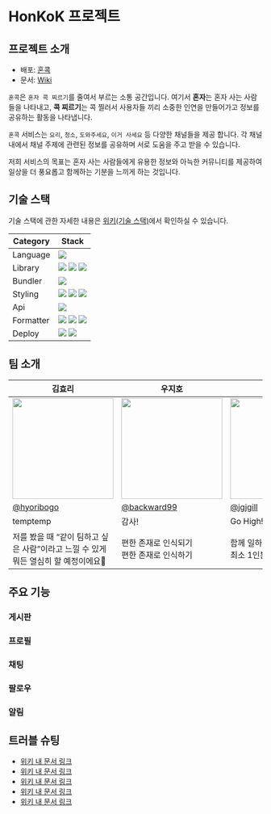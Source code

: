 # HonKoK 프로젝트

## 프로젝트 소개

- 배포: [혼콕](https://honkok.vercel.app)
- 문서: [Wiki](https://github.com/prgrms-fe-devcourse/FEDC4_HONKOK_JunilHwang/wiki)

`혼콕`은 `혼자 콕 찌르기`를 줄여서 부르는 소통 공간입니다.
여기서 **혼자**는 혼자 사는 사람들을 나타내고, **콕 찌르기**는 콕 찔러서 사용자들 끼리 소중한 인연을 만들어가고 정보를 공유하는 활동을 나타냅니다.

`혼콕` 서비스는 `요리`, `청소`, `도와주세요`, `이거 사세요` 등 다양한 채널들을 제공 합니다.
각 채널 내에서 채널 주제에 관련된 정보를 공유하며 서로 도움을 주고 받을 수 있습니다.

저희 서비스의 목표는 혼자 사는 사람들에게 유용한 정보와 아늑한 커뮤니티를 제공하여 일상을 더 풍요롭고 함께하는 기분을 느끼게 하는 것입니다.

## 기술 스택

기술 스택에 관한 자세한 내용은 [위키(기술 스택)](https://github.com/prgrms-fe-devcourse/FEDC4_HONKOK_JunilHwang/wiki/%EA%B8%B0%EC%88%A0-%EC%8A%A4%ED%83%9D)에서 확인하실 수 있습니다.

|Category|Stack|
|---|---|
|Language| <img src="https://img.shields.io/badge/TypeScript-3178C6?logo=TypeScript&logoColor=white"/> |
|Library|<img src="https://img.shields.io/badge/React-61DAFB?logo=React&logoColor=white"/> <img src="https://img.shields.io/badge/React Query-FF4154?logo=React Query&logoColor=white"/> <img src="https://img.shields.io/badge/React Router-CA4245?logo=React Router&logoColor=white"/>|
|Bundler|<img src="https://img.shields.io/badge/vite-646CFF?logo=Vite&logoColor=white"/>|
|Styling|<img src="https://img.shields.io/badge/Tailwind CSS-06B6D4?logo=tailwindcss&logoColor=white"/> <img src="https://img.shields.io/badge/Storybook-FF4785?logo=storybook&logoColor=white"/> <img src="https://img.shields.io/badge/Figma-F24E1E?logo=figma&logoColor=white"/>|
|Api|<img src="https://img.shields.io/badge/axios-5A29E4?logo=axios&logoColor=white"/>|
|Formatter|<img src="https://img.shields.io/badge/eslint-4B32C3?logo=eslint&logoColor=white"/> <img src="https://img.shields.io/badge/prettier-F7B93E?logo=prettier&logoColor=white"/> <img src="https://img.shields.io/badge/Rush Stack-C95128?logo=microsoft&logoColor=white"/>|
|Deploy|<img src="https://img.shields.io/badge/Vercel-000000?logo=vercel&logoColor=white"/> <img src="https://img.shields.io/badge/Chromatic-FC521F?logo=chromatic&logoColor=white"/>|

## 팀 소개

<table>
  <thead>
    <tr >
      <th style="text-align:center;" >김효리</th>
      <th style="text-align:center;" >우지호</th>
      <th style="text-align:center;" >이종길</th>
      <th style="text-align:center;" >정진경</th>
      <th style="text-align:center;" >홍건우</th>
    </tr>
  </thead>
  <tbody>
    <tr>
      <td><img width="200" src="https://avatars.githubusercontent.com/hyoribogo" /></td>
      <td><img width="200" src="https://avatars.githubusercontent.com/backward99" /></td>
      <td><img width="200" src="https://avatars.githubusercontent.com/jgjgill" /></td>
      <td><img width="200" src="https://avatars.githubusercontent.com/jkea1" /></td>
      <td><img width="200" src="https://avatars.githubusercontent.com/jgjgill" /></td>
    </tr>
    <tr>
      <td><a href="https://github.com/hyoribogo">@hyoribogo</a></td>
      <td><a href="https://github.com/backward99">@backward99</a></td>
      <td><a href="https://github.com/jgjgill">@jgjgill</a></td>
      <td><a href="https://github.com/jkea1">@jkea1</a></td>
      <td><a href="https://github.com/HongGunWoo">@HongGunWoo</a></td>
    </tr>
    <tr>
      <td>temptemp</td>
      <td>감사!</td>
      <td>Go High!</td>
      <td>즐겁게 일하자!</td>
      <td>temptemp</td>
    </tr>
    <tr>
      <td width="200">저를 봤을 때 “같이 팀하고 싶은 사람”이라고 느낄 수 있게 뭐든 열심히 할 예정이에요😤</td>
      <td width="200">편한 존재로 인식되기<br />편한 존재로 인식하기</td>
      <td width="200">함께 일하고 싶은 동료!<br />최소 1인분 할 수 있는 실력!</td>
      <td width="200">어떤 문제든지 유연하게 대처하며 해결할 수 있는 팀원이 되고 싶습니다.☺️</td>
      <td width="200">소통이 잘되는 팀원이 되기! 함께 일하기 좋은 동료로 기억되고 싶어요!😃</td>
    </tr>
  </tbody>
</table>

## 주요 기능

### 게시판

### 프로필

### 채팅

### 팔로우

### 알림


## 트러블 슈팅

- [위키 내 문서 링크]()
- [위키 내 문서 링크]()
- [위키 내 문서 링크]()
- [위키 내 문서 링크]()
- [위키 내 문서 링크]()

